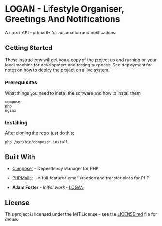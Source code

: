 # LOGAN - Lifestyle Organiser, Greetings And Notifications

A smart API - primarily for automation and notifications.

## Getting Started

These instructions will get you a copy of the project up and running on your local machine for development and testing purposes. See deployment for notes on how to deploy the project on a live system.

### Prerequisites

What things you need to install the software and how to install them

```
composer
php
nginx
```

### Installing

After cloning the repo, just do this:

```
php /usr/bin/composer install
```

## Built With

* [Composer](https://getcomposer.org/) - Dependency Manager for PHP
* [PHPMailer](https://github.com/PHPMailer/PHPMailer) - A full-featured email creation and transfer class for PHP

* **Adam Foster** - *Initial work* - [LOGAN](https://github.com/a-foster/logan)

## License

This project is licensed under the MIT License - see the [LICENSE.md](LICENSE.md) file for details
